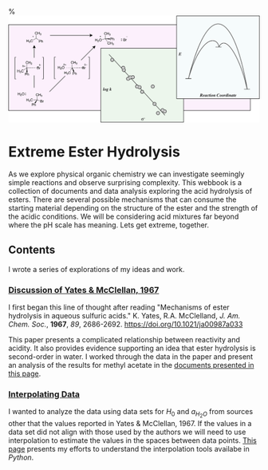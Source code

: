 %![PhyOrg](PhysOrg.png)
# Extreme Ester Hydrolysis
As we explore physical organic chemistry we can investigate seemingly simple reactions and observe surprising complexity. This webbook is a collection of documents and data analysis exploring the acid hydrolysis of esters. There are several possible mechanisms that can consume the starting material depending on the structure of the ester and the strength of the acidic conditions. We will be considering acid mixtures far beyond where the pH scale has meaning. Lets get extreme, together. 

## Contents

I wrote a series of explorations of my ideas and work.

### [Discussion of Yates \& McClellan, 1967](01_Yates1967.md)

I first began this line of thought after reading "Mechanisms of ester hydrolysis in aqueous sulfuric acids." K. Yates, R.A. McClelland, *J. Am. Chem. Soc.*, **1967**, *89*, 2686-2692. https://doi.org/10.1021/ja00987a033

This paper presents a complicated relationship between reactivity and acidity. It also provides evidence supporting an idea that ester hydrolysis is second-order in water. I worked through the data in the paper and present an analysis of the results for methyl acetate in the [documents presented in this page](01_Yates1967.md).

### [Interpolating Data](02_interpolating.md)

I wanted to analyze the data using data sets for $H_0$ and $a_{H_2O}$ from sources other that the values reported in Yates \& McClellan, 1967. If the values in a data set did not align with those used by the authors we will need to use interpolation to estimate the values in the spaces between data points. [This page](02_interpolating.md) presents my efforts to understand the interpolation tools availabe in *Python*. 



